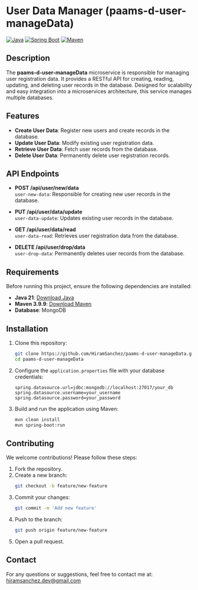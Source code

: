 # **User Data Manager (paams-d-user-manageData)**

[![Java](https://img.shields.io/badge/Java-21-skyblue)](https://www.oracle.com/java/)
[![Spring Boot](https://img.shields.io/badge/Spring%20Boot-3.2.3-lightgreen)](https://spring.io/projects/spring-boot)
[![Maven](https://img.shields.io/badge/Maven-3.9.9-gold)](https://maven.apache.org/)


## **Description**
The **paams-d-user-manageData** microservice is responsible for managing user registration data. It provides a RESTful API for creating, reading, updating, and deleting user records in the database. Designed for scalability and easy integration into a microservices architecture, this service manages multiple databases.


## **Features**
- **Create User Data**: Register new users and create records in the database.
- **Update User Data**: Modify existing user registration data.
- **Retrieve User Data**: Fetch user records from the database.
- **Delete User Data**: Permanently delete user registration records. 


## **API Endpoints**

- **POST /api/user/new/data**  
  `user-new-data`: Responsible for creating new user records in the database.
  
- **PUT /api/user/data/update**  
  `user-data-update`: Updates existing user records in the database.
  
- **GET /api/user/data/read**  
  `user-data-read`: Retrieves user registration data from the database.
  
- **DELETE /api/user/drop/data**  
  `user-drop-data`: Permanently deletes user records from the database.


## **Requirements**
Before running this project, ensure the following dependencies are installed:


- **Java 21**: [Download Java](https://www.oracle.com/java/technologies/downloads/#java21l)
- **Maven 3.9.9**: [Download Maven](https://maven.apache.org/download.cgi)
- **Database**: MongoDB  


## **Installation**

1. Clone this repository:
    ```bash
    git clone https://github.com/HiramSanchez/paams-d-user-manageData.git
    cd paams-d-user-manageData
    ```

2. Configure the `application.properties` file with your database credentials:
    ```properties
    spring.datasource.url=jdbc:mongodb://localhost:27017/your_db
    spring.datasource.username=your_username
    spring.datasource.password=your_password
    ```

3. Build and run the application using Maven:
    ```bash
    mvn clean install
    mvn spring-boot:run
    ```  

## **Contributing**

We welcome contributions! Please follow these steps:

1. Fork the repository.
2. Create a new branch:
    ```bash
    git checkout -b feature/new-feature
    ```
3. Commit your changes:
    ```bash
    git commit -m 'Add new feature'
    ```
4. Push to the branch:
    ```bash
    git push origin feature/new-feature
    ```
5. Open a pull request.

## **Contact**
For any questions or suggestions, feel free to contact me at:  
hiramsanchez.dev@gmail.com  
